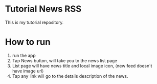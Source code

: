 # Tutorial News RSS 

This is my tutorial repository.


# How to run 

1. run the app 
2. Tap News button, will take you to the news list page 
3. List page will have news title and local image icon, (new feed doesn't have image url)
4. Tap any link will go to the details description of the news. 


